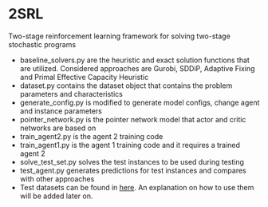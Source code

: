 # 2SRL
Two-stage reinforcement learning framework for solving two-stage stochastic programs

- baseline_solvers.py are the heuristic and exact solution functions that are utilized. Considered approaches are Gurobi, SDDiP, Adaptive Fixing and Primal Effective Capacity Heuristic
- dataset.py contains the dataset object that contains the problem parameters and characteristics 
- generate_config.py is modified to generate model configs, change agent and instance parameters
- pointer_network.py is the pointer network model that actor and critic networks are based on
- train_agent2.py is the agent 2 training code
- train_agent1.py is the agent 1 training code and it requires a trained agent 2
- solve_test_set.py solves the test instances to be used during testing
- test_agent.py generates predictions for test instances and compares with other approaches
- Test datasets can be found in [here](https://drive.google.com/drive/folders/1mxSLz8T5DB9cFpuxqH_Sn6giHnWA5CKr?usp=sharing). An explanation on how to use them will be added later on. 
